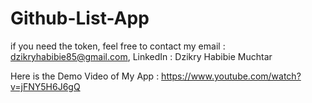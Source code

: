 # Github-List-App

if you need the token, feel free to contact my email : dzikryhabibie85@gmail.com, LinkedIn : Dzikry Habibie Muchtar

Here is the Demo Video of My App :  https://www.youtube.com/watch?v=jFNY5H6J6gQ

